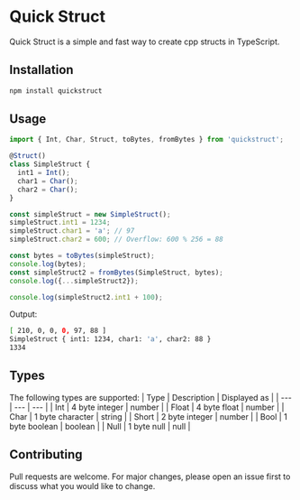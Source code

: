 # Quick Struct

Quick Struct is a simple and fast way to create cpp structs in TypeScript.

## Installation

```bash
npm install quickstruct
```

## Usage

```typescript
import { Int, Char, Struct, toBytes, fromBytes } from 'quickstruct';

@Struct()
class SimpleStruct {
  int1 = Int();
  char1 = Char();
  char2 = Char();
}

const simpleStruct = new SimpleStruct();
simpleStruct.int1 = 1234;
simpleStruct.char1 = 'a'; // 97
simpleStruct.char2 = 600; // Overflow: 600 % 256 = 88

const bytes = toBytes(simpleStruct);
console.log(bytes);
const simpleStruct2 = fromBytes(SimpleStruct, bytes);
console.log({...simpleStruct2});

console.log(simpleStruct2.int1 + 100);
```
Output:
```bash
[ 210, 0, 0, 0, 97, 88 ]
SimpleStruct { int1: 1234, char1: 'a', char2: 88 }
1334
```

## Types
The following types are supported:
| Type | Description | Displayed as |
| --- | --- | --- |
| Int | 4 byte integer | number |
| Float | 4 byte float | number |
| Char | 1 byte character | string |
| Short | 2 byte integer | number |
| Bool | 1 byte boolean | boolean |
| Null | 1 byte null | null |

## Contributing
Pull requests are welcome. For major changes, please open an issue first to discuss what you would like to change.
